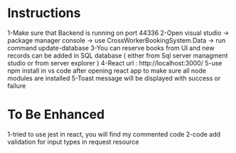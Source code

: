 # Instructions

1-Make sure that Backend is running on port 44336
2-Open visual studio -> package manager console -> use CrossWorkerBookingSystem.Data -> run command update-database
3-You can reserve books from UI and new records can be added in SQL database
( either from Sql server managment studio or from server explorer )
4-React url : http://localhost:3000/
5-use npm install in vs code after opening react app to make sure all node modules are installed
5-Toast message will be displayed with success or failure

# To Be Enhanced

1-tried to use jest in react, you will find my commented code
2-code add validation for input types in request resource
